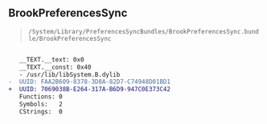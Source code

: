 ## BrookPreferencesSync

> `/System/Library/PreferencesSyncBundles/BrookPreferencesSync.bundle/BrookPreferencesSync`

```diff

   __TEXT.__text: 0x0
   __TEXT.__const: 0x40
   - /usr/lib/libSystem.B.dylib
-  UUID: FAA2B609-8378-3D8A-82D7-C74948D01BD1
+  UUID: 7069038B-E264-317A-B6D9-947C0E373C42
   Functions: 0
   Symbols:   2
   CStrings:  0

```
